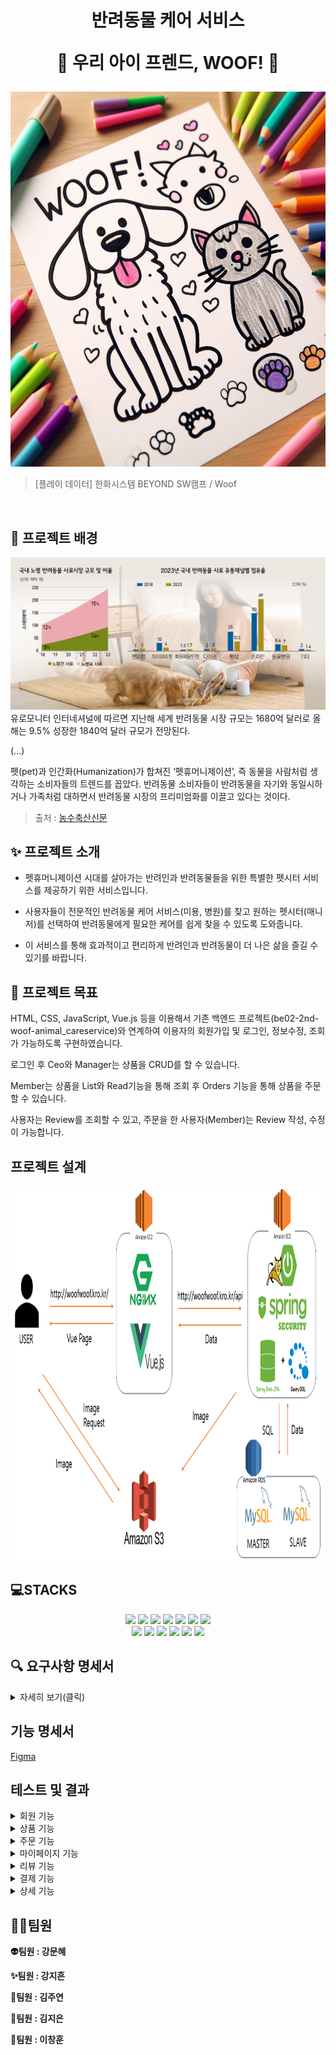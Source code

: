 <h1 align="center">
반려동물 케어 서비스

🐾 **우리 아이 프렌드, WOOF!** 🐾</h1>


<div align="center">
<img src="img/main.png" width="600" height="600"/>
</div>


> [플레이 데이터] 한화시스템 BEYOND SW캠프 / Woof


<br>

##  🌅 프로젝트 배경

<div align="center">
<img src="img/petissue.jpg" />
</div>
유로모니터 인터네셔널에 따르면 지난해 세계 반려동물 시장 규모는 1680억 달러로 올해는 9.5% 성장한 1840억 달러 규모가 전망된다.

(...)

펫(pet)과 인간화(Humanization)가 합쳐진 ‘펫휴머니제이션’, 즉 동물을 사람처럼 생각하는 소비자들의 트렌드를 꼽았다. 반려동물 소비자들이 반려동물을 자기와 동일시하거나 가족처럼 대하면서 반려동물 시장의 프리미엄화를 이끌고 있다는 것이다.  
>출처 : [농수축산신문](https://www.aflnews.co.kr/news/articleView.html?idxno=251068)


## ✨ 프로젝트 소개

 * 펫휴머니제이션 시대를 살아가는 반려인과 반려동물들을 위한 특별한 펫시터 서비스를 제공하기 위한 서비스입니다.

 * 사용자들이 전문적인 반려동물 케어 서비스(미용, 병원)를 찾고 원하는 펫시터(매니저)를 선택하여 반려동물에게 필요한 케어를 쉽게 찾을 수 있도록 도와줍니다.

 * 이 서비스를 통해 효과적이고 편리하게 반려인과 반려동물이 더 나은 삶을 즐길 수 있기를 바랍니다.


## 📌 프로젝트 목표

<p align="left">
  HTML, CSS, JavaScript, Vue.js 등을 이용해서 기존 백엔드 프로젝트(be02-2nd-woof-animal_careservice)와 연계하여
  이용자의 회원가입 및 로그인, 정보수정, 조회가 가능하도록 구현하였습니다.

  로그인 후 Ceo와 Manager는 상품을 CRUD를 할 수 있습니다.

  Member는 상품을 List와 Read기능을 통해 조회 후 Orders 기능을 통해 상품을 주문 할 수 있습니다.
  
  사용자는 Review를 조회할 수 있고, 주문을 한 사용자(Member)는 Review 작성, 수정이 가능합니다.
 </p>

## 프로젝트 설계
<img src="img/SystemArchitecture.png" width="800" height="600"/>

<br />

## 💻STACKS
<div align=center>
	<img src="https://img.shields.io/badge/HTML5-E34F26?style=flat&logo=HTML5&logoColor=white" />
	<img src="https://img.shields.io/badge/CSS3-1572B6?style=flat&logo=CSS3&logoColor=white" />
	<img src="https://img.shields.io/badge/JavaScript-F7DF1E?style=flat&logo=JavaScript&logoColor=white" />
  <img src="https://img.shields.io/badge/vuejs-%2335495e.svg?style=flat&logo=vuedotjs&logoColor=%234FC08D" />
<img src="https://img.shields.io/badge/Ununtu-E95420?style=flat&logo=Ubuntu&logoColor=black&color=darkorange">
<img src="https://img.shields.io/badge/nginx-%23009639.svg?style=flat&logo=nginx&logoColor=white"></a>
<img src="https://img.shields.io/badge/Pinia-0285C9?style=flat&color=dark"></a></a>
<br>
<img src="https://img.shields.io/badge/GitHub-181717?style=flat&logo=GitHub&logoColor=white&color=black"></a></a>
<img src="https://img.shields.io/badge/Git-F05032?style=flat&logo=Git&logoColor=white&color=ffa500"></a></a>
<img src="https://img.shields.io/badge/MySQL-4479A1?style=flat&logo=MySQL&logoColor=white"/></a></a>
<img src="https://img.shields.io/badge/Amazon AWS-232F3E?style=flat&logo=AmazonAWS&logoColor=black&color=orange"/></a></a>
<img src="https://img.shields.io/badge/Amazon S3-569A31?style=flat&logo=Amazon S3&logoColor=white&color=red"/></a></a>
<img src="https://img.shields.io/badge/Amazon%20EC2-FF9900?style=flat&logo=Amazon%20EC2&logoColor=white"></a></a>
</div>

## 🔍 요구사항 명세서

<details>
<summary>자세히 보기(클릭)</summary>

[1] 사용자
1. Woof에 회원가입을 할 수 있습니다.
   -> e-mail, PW, 닉네임, 전화번호, 반려동물정보를 입력해야 합니다.
2. 이메일 인증이 완료된 후 로그인 할 수 있습니다.
3. 헤더의 메뉴를 통해 업체조회, 매니저조회, 예약페이지, 상세페이지(About Us), 마이페이지로 이동할 수 있습니다.
4. 업체, 매니저를 선택하여 원하는 시간대에 예약(주문)할 수 있습니다.
   
[2] 업체 CEO (유치원, 병원, 미용실)
1. Woof에 회원가입을 할 수 있습니다.
   -> 사업자등록번호, PW, 이름, 전화번호, 업체소개를 입력해야 합니다.
2. 업체 등록을 할 수 있습니다
   -> 메뉴바에 업체를 클릭하면 업체List로 이동됩니다.
   -> CEO 권한이 부여되어있으면 상품등록 버튼이 활성화됩니다.
   -> 가게이름, 상품이름, 전화번호, 가격, 상품설명, 사진등록 모든 사항을 입력해야 합니다.

[3] Woof 매니저
1. Woof에 회원가입을 할 수 있습니다.
   -> e-mail, PW, 닉네임은 필수로 기입하고, 전화번호, 반려동물정보는 선택적으로 기입합니다.
2. 매니저 등록을 할 수 있습니다
   -> 메뉴바에 매니저를 클릭하면 매니저List로 이동됩니다.
   -> 매니저 권한이 부여되어있으면 상품등록 버튼이 활성화 됩니다.
   -> 매니저이름, 성별, 전화번호, 가격, 경력, 사진등록 모든 사항을 입력해야 합니다.

[4] 예약(주문)
1. 고객은 이름, 전화번호, 예약시간, 특이사항(요구사항), 픽업장소(매니저가 반려동물을 픽업할 장소)를 작성합니다.
2. 주문이 완료되면 예약 성공 페이지로 이동합니다.
   -> 성공페이지에서는 예약확인, 예약삭제, 예약수정 버튼을 통해 원하는 서비스가 이용 가능합니다.

[5] 리뷰
1. 사용자는 이용한 업체에 대한 리뷰 작성을 할 수 있습니다.
   ->주문한 상품 목록에 위치한 리뷰 작성하기를 통해 작성 가능합니다.
2. 해당 상품을 주문한 사용자는 리뷰 열람에 대한 권한 설정을 할 수 있습니다.
   ->리뷰를 작성하면 해당 상품의 idx 및 정보들을 불러와 해당 상품의 리뷰인 것을 확인 후 권한 부여
3. 업체는 고객의 리뷰 번호와 리뷰 내용을 확인할 수 있습니다.
   ->사용자에게 리뷰를 받으면 해당 상품과 리뷰 내용을 업체는 열람할 수 있습니다.
</details>


## 기능 명세서
[Figma](https://www.figma.com/file/yjIBFhdhZncLcf8b86gVjo/woof?type=design&node-id=0%3A1&mode=design&t=yL5aeT6QrqejlCSP-1)


## 테스트 및 결과

<details>
<summary>회원 기능</summary>
<br/>

일반 회원 가입 & 로그인
<br/>
<hr/>
<p align="center">
  <img src="https://github.com/beyond-sw-camp/be02-3rd-woof-animal_careservice/assets/93915072/bf47c430-5fcd-4201-a916-d3f5e5f4216d">
</p>
<br/>

매니저 회원 가입 & 로그인 
<hr/>
<p align="center">
<img src="https://github.com/beyond-sw-camp/be02-3rd-woof-animal_careservice/assets/93915072/5ae8ff13-1946-4dc5-826c-289433143e85"> 
</p>
<br/>

업체 회원 가입 & 로그인
<hr/>
<p align="center">
<img src="https://github.com/beyond-sw-camp/be02-3rd-woof-animal_careservice/assets/93915072/fecdd191-c26c-493d-b078-f3d6cf51345c">
</p>
<br/>
</details>



<details>
<summary>상품 기능</summary>
<br/>

업체 등록
<hr/>
<p align="center">
  <img src="https://github.com/beyond-sw-camp/be02-3rd-woof-animal_careservice/assets/148935493/ee6f650b-4e4f-44a8-b1cf-aec1ee8bd720">
</p>
<br/>

업체 리스트
<hr/>
<p align="center">
  <img src="https://github.com/beyond-sw-camp/be02-3rd-woof-animal_careservice/assets/148935493/f9d36f71-6bc4-40b2-a74e-70021748b158">
</p>
<br/>

업체 조회
<hr/>
<p align="center">
  <img src="https://github.com/beyond-sw-camp/be02-3rd-woof-animal_careservice/assets/148935493/164d8970-ee43-43e0-ac34-5cf7c45fa90b">
</p>
<br/>

업체 수정
<hr/>
<p align="center">
  <img src="https://github.com/beyond-sw-camp/be02-3rd-woof-animal_careservice/assets/148935493/d2951578-f364-4313-80e3-8e2c025ef0ee">
</p>
<br/>

업체 삭제
<hr/>
<p align="center">
  <img src="https://github.com/beyond-sw-camp/be02-3rd-woof-animal_careservice/assets/148935493/78bc5ac7-c233-49b1-9f12-d67c01bc5a68">
</p>
<br/>

매니저 등록
<hr/>
<p align="center">
  <img src="https://github.com/beyond-sw-camp/be02-3rd-woof-animal_careservice/assets/148935493/73669221-794c-4092-a515-2b09c2937d09">
</p>

매니저 리스트
<hr/>
<p align="center">
  <img src="https://github.com/beyond-sw-camp/be02-3rd-woof-animal_careservice/assets/148935493/9b944368-d6ca-45fc-adfc-2850bd182d700">
</p>

매니저 조회
<hr/>
<p align="center">
  <img src="https://github.com/beyond-sw-camp/be02-3rd-woof-animal_careservice/assets/148935493/443c920d-4371-4363-9040-34f5a728cc0a">
</p>


매니저 수정
<hr/>
<p align="center">
  <img src="https://github.com/beyond-sw-camp/be02-3rd-woof-animal_careservice/assets/148935493/ed490434-54ac-4847-b3ff-b83d9f5c4db0">
</p>

매니저 삭제
<hr/>
<p align="center">
  <img src="https://github.com/beyond-sw-camp/be02-3rd-woof-animal_careservice/assets/148935493/a0f44e8c-89ec-473a-b011-2d272dac8574">
</p>
</details>
<details>
<summary>주문 기능</summary>


주문 등록
<hr/>
<p align="center">
  <img src="https://github.com/beyond-sw-camp/be02-3rd-woof-animal_careservice/assets/122515113/434fba18-33e4-4e62-b073-55977d53509d">
	<br>
	사용자가 업체와 매니저를 선택하고 폼 데이터를 양식에 맞게 입력하면 주문 전송이 완료된다
</p>

<br/>

주문 내역 확인 
<hr/>
<p align="center">
  <img src="https://github.com/beyond-sw-camp/be02-3rd-woof-animal_careservice/assets/122515113/7e2ff502-7f41-47fb-aeea-d825f878a8c2">
  <br> 주문 데이터를 보내면 예약내역, 삭제하기, 수정하기 창으로 넘어가게 되고 
  내역을 누르면 사용자의 주문 내역이 모두 불러와진다

</p>
<br/>

주문 수정
<hr/>
<p align="center">
  <img src="https://github.com/beyond-sw-camp/be02-3rd-woof-animal_careservice/assets/122515113/ad441577-cd83-4dba-aa34-f2b0fa276316">
<br>사용자가 주문 수정하기를 누르면 수정 가능한 양식이 나오고 양식에 따라 작성 후 주문 데이터를 전송하면 주문 수정이 이뤄진다
</p>

<br/>


주문 삭제
<hr/>
<p align="center">
  <img src="https://github.com/beyond-sw-camp/be02-3rd-woof-animal_careservice/assets/122515113/8fa4e810-10cf-455d-8d2c-71c7641e6d83">
	<br>주문 삭제를 누르면 주문 삭제 후 메인 페이지로 이동하게 된다 
</p>
<br/>
</details>

<details>
<summary>마이페이지 기능</summary>
<br/>

회원 정보 수정
<hr/>
<p align="center">
  <img src="">
</p>
<br/>

예약 내역
<hr/>
<p align="center">
  <img src="">
</p>
<br/>

즐겨찾기 목록
<hr/>
<p align="center">
  <img src="">
</p>
<br/>

리뷰 관리
<hr/>
<p align="center">
  <img src="">
</p>
<br/>
</details>

<details>
<summary>리뷰 기능</summary>
<br/>

리뷰 등록
<hr/>
<p align="center">
  <img src="https://github.com/beyond-sw-camp/be02-3rd-woof-animal_careservice/assets/93915072/1538386d-8f18-4b83-962c-8d59b9f96597">
</p>
<br/>
</details>

<details>
<summary>결제 기능</summary>
결제 기능


자세한 사진은 Docs/실행결과 폴더 확인해주세요.

</details>

<details>
<summary>상세 기능</summary>
<br/>

About us
<hr/>
<p align="center">
  <img src="">
</p>
<br/>

</details>



## 🤼‍♂️팀원

**👽️팀원 : 강문혜**

**✨️팀원 : 강지흔**

**💚️팀원 : 김주연**

**🙂️팀원 : 김지은**

**🚀️팀원 : 이창훈**
